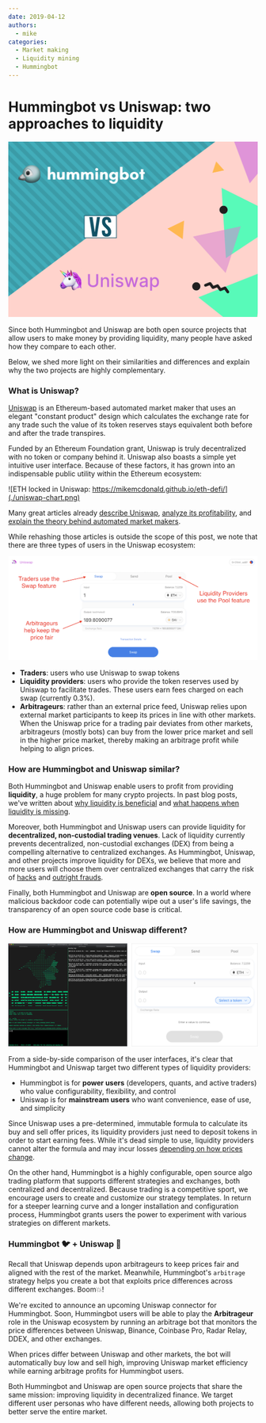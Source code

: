 ```yaml
---
date: 2019-04-12
authors:
  - mike
categories:
  - Market making
  - Liquidity mining
  - Hummingbot
---
```



# Hummingbot vs Uniswap: two approaches to liquidity

![cover](cover.png)

Since both Hummingbot and Uniswap are both open source projects that allow users to make money by providing liquidity, many people have asked how they compare to each other. 

Below, we shed more light on their similarities and differences and explain why the two projects are highly complementary.

<!-- more -->

### What is Uniswap?

[Uniswap](https://uniswap.exchange/) is an Ethereum-based automated market maker that uses an elegant "constant product" design which calculates the exchange rate for any trade such the value of its token reserves stays equivalent both before and after the trade transpires. 

Funded by an Ethereum Foundation grant, Uniswap is truly decentralized with no token or company behind it. Uniswap also boasts a simple yet intuitive user interface. Because of these factors, it has grown into an indispensable public utility within the Ethereum ecosystem:

![ETH locked in Uniswap: https://mikemcdonald.github.io/eth-defi/](./uniswap-chart.png)

Many great articles already [describe Uniswap](https://medium.com/scalar-capital/uniswap-a-unique-exchange-f4ef44f807bf), [analyze its profitability](https://www.tokendaily.co/blog/pnl-analysis-of-uniswap-market-making), and [explain the theory behind automated market makers](https://vitalik.ca/general/2017/06/22/marketmakers.html). 


While rehashing those articles is outside the scope of this post, we note that there are three types of users in the Uniswap ecosystem:

![The 3 types of Uniswap users](./uniswap-roles.png)

* **Traders**: users who use Uniswap to swap tokens
* **Liquidity providers**: users who provide the token reserves used by Uniswap to facilitate trades. These users earn fees charged on each swap (currently 0.3%).
* **Arbitrageurs**: rather than an external price feed, Uniswap relies upon external market participants to keep its prices in line with other markets. When the Uniswap price for a trading pair deviates from other markets, arbitrageurs (mostly bots) can buy from the lower price market and sell in the higher price market, thereby making an arbitrage profit while helping to align prices.

### How are Hummingbot and Uniswap similar?

Both Hummingbot and Uniswap enable users to profit from providing **liquidity**, a huge problem for many crypto projects. In past blog posts, we've written about [why liquidity is beneficial](../2019-03-7-hummingbot-questions/index.md) and [what happens when liquidity is missing](../2019-01-thin-crust-of-liquidity/index.md). 

Moreover, both Hummingbot and Uniswap users can provide liquidity for **decentralized, non-custodial trading venues**. Lack of liquidity currently prevents decentralized, non-custodial exchanges (DEX) from being a compelling alternative to centralized exchanges. As Hummingbot, Uniswap, and other projects improve liquidity for DEXs, we believe that more and more users will choose them over centralized exchanges that carry the risk of [hacks](https://www.coindesk.com/bithumb-exchanges-31-million-hack-know-dont-know) and [outright frauds](https://www.cbc.ca/news/canada/nova-scotia/quadrigacx-cryptocurrency-exchange-bankruptcy-1.5089539).

Finally, both Hummingbot and Uniswap are **open source**. In a world where malicious backdoor code can potentially wipe out a user's life savings, the transparency of an open source code base is critical. 

### How are Hummingbot and Uniswap different?

![User interfaces: Hummingbot (left) vs Uniswap (right)](./interfaces.png)

From a side-by-side comparison of the user interfaces, it's clear that Hummingbot and Uniswap target two different types of liquidity providers:
* Hummingbot is for **power users** (developers, quants, and active traders) who value configurability, flexibility, and control
* Uniswap is for **mainstream users** who want convenience, ease of use, and simplicity

Since Uniswap uses a pre-determined, immutable formula to calculate its buy and sell offer prices, its liquidity providers just need to deposit tokens in order to start earning fees. While it's dead simple to use, liquidity providers cannot alter the formula and may incur losses [depending on how prices change](https://www.tokendaily.co/blog/pnl-analysis-of-uniswap-market-making).

On the other hand, Hummingbot is a highly configurable, open source algo trading platform that supports different strategies and exchanges, both centralized and decentralized. Because trading is a competitive sport, we encourage users to create and customize our strategy templates. In return for a steeper learning curve and a longer installation and configuration process, Hummingbot grants users the power to experiment with various strategies on different markets.

### Hummingbot 🐦 + Uniswap 🦄

Recall that Uniswap depends upon arbitrageurs to keep prices fair and aligned with the rest of the market. Meanwhile, Hummingbot's `arbitrage` strategy helps you create a bot that exploits price differences across different exchanges. Boom💥!

We're excited to announce an upcoming Uniswap connector for Hummingbot. Soon, Hummingbot users will be able to play the **Arbitrageur** role in the Uniswap ecosystem by running an arbitrage bot that monitors the price differences between Uniswap, Binance, Coinbase Pro, Radar Relay, DDEX, and other exchanges. 

When prices differ between Uniswap and other markets, the bot will automatically buy low and sell high, improving Uniswap market efficiency while earning arbitrage profits for Hummingbot users.

Both Hummingbot and Uniswap are open source projects that share the same mission: improving liquidity in decentralized finance. We target different user personas who have different needs, allowing both projects to better serve the entire market.